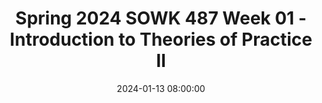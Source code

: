 ---
layout: single_presentation
name: spring-2024-sowk-487-week-01-introduction-to-theories-of-practice-ii.md
title: "Spring 2024 SOWK 487 Week 01 - Introduction to Theories of Practice II"
date:  2024-01-13 08:00:00
presentation_id: Xexdfa
permalink: /Xexdfa/
redirect_from:
  - /presentations/Xexdfa/spring-2024-sowk-487-week-01-introduction-to-theories-of-practice-ii
slides: 
  - slide_name: deck-12000-large-0.jpeg
    slide_text: >
      <p>Jacob Campbell, Ph.D LICSW Heritage University Spring 2024
      Working with Groups and Families
      SOWK 487
      Theories of Practice II</p>
      
  - slide_name: deck-12000-large-1.jpeg
    slide_text: >
      <p>X-Files: The Walk Season 03 Episode 7</p>
      
  - slide_name: deck-12000-large-2.jpeg
    slide_text: >
      <p>Agenda Introduction to Theories of Practice II Initial activity Discuss class Review syllabus
      Jacob Campbell, Ph.D. LICSW at Heritage University
      SOWK 487w Spring 2024</p>
      
  - slide_name: deck-12000-large-3.jpeg
    slide_text: >
      <p>How was your break?
      Red: favorite activity done during break Green: favorite food eaten over the holidays Yellow: favorite movie or TV show Orange: tradition that is unique to your family Brown: something you are looking forward to this year Blue: wild cards
      Jacob Campbell, Ph.D. LICSW at Heritage University
      SOWK 487w Spring 2024</p>
      
  - slide_name: deck-12000-large-4.jpeg
    slide_text: >
      <p>Managing Expectations How we can both be happy
      What are your expectations?
      Jacob Campbell, Ph.D. LICSW at Heritage University
      SOWK 487w Spring 2024</p>
      
  - slide_name: deck-12000-large-5.jpeg
    slide_text: >
      <p>Managing Expectations How we can both be happy
      You’re Happy
      You’re Not Happy
      I’m not Happy
      Jacob Campbell, Ph.D. LICSW at Heritage University
      I’m Happy
      SOWK 487w Spring 2024</p>
      
  - slide_name: deck-12000-large-6.jpeg
    slide_text: >
      <p>SOWK 487w (2): Theories of Practice II (3 credits) Spring 2024, Heritage at CBC
      Jacob Campbell, Ph.D., LICSW Office Hours: By Arrangement Office Location: By Arrangement Course Hours: Wednesdays 5:30 – 8:15 PM
      Reviewing Syllabus Part by part
      Email: campbell_j@heritage.edu Cell Phone: (509) 392-1056 Class Location: SWL 114
      Course Description The course description is generalist social work practice with microsystems. Knowledge and methods to bring about planned change with families, natural networks, groups, and practice skills in group process. Offered Spring semester. Prerequisite(s): SOWK 486W. Limited to majors.
      Course Purpose The purpose of SOWK 487 is to teach practical skills students can take with them in working with groups and families. It focuses on working with families and both therapeutic groups and task groups. Most weeks, students have opportunities to practice facilitating groups with their classmates or group activities they can take with them.
      Relationship to Other Sequences and Other Courses Heritage University requires BASW students to follow a sequence of three practice courses. Each one is focused on a different level of intervention. First, SOWK 486 is related to interventions at the micro level and focuses on working with individuals. Second, SOWK 487 addresses mezzo practice, considering interventions with families and groups. Third, SOWK 488 considers macro practice and skills for working with communities.
      Land Acknowledgement
      Jacob Campbell, Ph.D. LICSW at Heritage University
      Heritage University occupies its home on the traditional lands of the Yakama People. These ancestral homelands are the Yakama, Palouse, Pisquouse, Wenatshapam, Klikatat, Klinquit, Kow- was-say-ee, Li-aywas, Skin-pah, Wish-ham, Shyiks, Ochechotes, Kah-milt-pa, and Se-ap-cat, who today are represented by the Confederated Tribes and Bands of the Yakama Nation [TREATY OF 1855] and, whose relationship with this land continues to this day. Heritage University, grounded in the vision of the two Yakama women SOWK 487w Spring 2024 founders, respects Indigenous peoples as traditional guardians of the lands and the enduring relationship that exists between Indigenous peoples and their traditional territories. We offer gratitude for the land</p>
      
  - slide_name: deck-12000-large-7.jpeg
    slide_text: >
      <p>SOWK 487 Theories of Practice II Connecting theories to practice for working with groups (therapeutic and task) and with families
      Jacob Campbell, Ph.D. LICSW at Heritage University
      SOWK 487w Spring 2024</p>
      
  - slide_name: deck-12000-large-8.jpeg
    slide_text: >
      <p>Text Book
      Jacob Campbell, Ph.D. LICSW at Heritage University
      Helpful Resources
      SOWK 487w Spring 2024</p>
      
  - slide_name: deck-12000-large-9.jpeg
    slide_text: >
      <p>􁆽
      • Mutual support groups for long-term recipients of TANF
      • It takes a village: Applying a social ecological
      framework of resilience in working with LGBTQ youth
      • Fostering empowerment in online support groups • A model for interdisciplinary collaboration. • Social workers helping each other during the
      COVID-19 pandemic: Online mutual support groups
      • Engaging families in child &amp; youth mental health: A review of best, emerging and promising practices
      • Navigating SEL from the inside out: Looking inside &amp;
      across 33 leading SEL programs. A practical resource for schools and OST providers. Preschool &amp; elementary focus
      • Social skills practice strategy opportunities for students with EBD
      • Understanding participatory action research: A qualitative research methodology option
      Jacob Campbell, Ph.D. LICSW at Heritage University
      • Ten principles of good interdisciplinary team work • An overview of dialectical behavior therapy for professional psychologists.
      • Chapter 9 - Pyschoeducaitonal Groups • Chapter 7 - Cognitive-behavioral group work • An integrated trauma-informed, mutual aid model of group work
      • The group work tradition and social work practice • Case study 7-1: A mutual-aid support group for
      persons with AIDS in early substance abuse recovery
      • Supporting new community-based participatory research partnerships.
      • Circle of hope: A guide for conducting
      psychoeducational support groups (2nd ed.)
      Readings this Semester
      SOWK 487w Spring 2024</p>
      
  - slide_name: deck-12000-large-10.jpeg
    slide_text: >
      <p>Competencies &amp; Objectives Focus of this course and the program Demonstrate Ethical and Professional Behavior Engage Diversity and Di erence in Practice Advance Human Rights and Social, Economic, and Environmental Justice Engage in Practice-informed Research and Research-informed Practice Engage in Policy Practice Engage with Individuals, Families, Groups, Organizations, and Communities Assess Individuals, Families, Groups, Organizations, and Communities Intervene with Individuals, Families, Groups, Organizations, and Communities Evaluate Practice with Individuals, Families, Groups, Organizations, and Communities
      ff
      Jacob Campbell, Ph.D. LICSW at Heritage University
      SOWK 487w Spring 2024</p>
      
  - slide_name: deck-12000-large-11.jpeg
    slide_text: >
      <p>Format of the Class
      Large Group Discussion
      Small Group Discussion
      Jacob Campbell, Ph.D. LICSW at Heritage University
      Role-Play &amp; Practice
      Group Activities
      Lecture Format
      SOWK 487w Spring 2024</p>
      
  - slide_name: deck-12000-large-12.jpeg
    slide_text: >
      <p>Content of Class
      Group Family
      Jacob Campbell, Ph.D. LICSW at Heritage University
      SOWK 487w Spring 2024</p>
      
  - slide_name: deck-12000-large-13.jpeg
    slide_text: >
      <p>Assignments Points Break down of all the assignments this semester
      5% 10%
      20%
      10% 15%
      A-01: Class Engagement and Attendance A-02: Reading Engagement and Check-in Questions A-03: Family Treatment Modality Research Presentation A-04a: Group Intervention Pitch A-04b: Group Member Feedback 20% A-04c - Re ective Paper A-05: Research Paper to Inform Group Practice
      20% 10% 5%
      A-06a [EC]: Group Participation Re ective Paper A-06b [EC]: Evidence-Based Practices for Culturally Competent Social Work
      fl
      fl
      Jacob Campbell, Ph.D. LICSW at Heritage University
      SOWK 487w Spring 2024</p>
      
  - slide_name: deck-12000-large-14.jpeg
    slide_text: >
      
  - slide_name: deck-12000-large-15.jpeg
    slide_text: >
      <p>Selecting members for group projects
      Pikachu, I Choose You!</p>
      
  - slide_name: deck-12000-large-16.jpeg
    slide_text: >
      <p>Academic Honesty Who’s information is this?
      Jacob Campbell, Ph.D. LICSW at Heritage University
      SOWK 487w Spring 2024</p>
      
  - slide_name: deck-12000-large-17.jpeg
    slide_text: >
      <p>Information Sections • Attendance • Library • Credit Hour Requirements • Campus Security &amp; Safety • Accommodation Policy
      Jacob Campbell, Ph.D. LICSW at Heritage University
      SOWK 487w Spring 2024</p>
      
  - slide_name: deck-12000-large-18.jpeg
    slide_text: >
      <p>Tentative Schedule
      S
      What is the plan anyways? Jacob Campbell, Ph.D. LICSW at Heritage University
      M
      T
      W
      T
      F
      S
      😎 😎 😎 😎 SOWK 487w Spring 2024</p>
      
  - slide_name: deck-12000-large-19.jpeg
    slide_text: >
      <p>Appointments &amp; Questions I’m very reachable
      Jacob Campbell, Ph.D. LICSW at Heritage University
      SOWK 487w Spring 2024</p>
      
  - slide_name: deck-12000-large-20.jpeg
    slide_text: >
      <p>Rubrics Initial
      Content Area
      Emerging
      Developed
      x
      x
      Content Area
      1
      Jacob Campbell, Ph.D. LICSW at Heritage University
      Highly Developed
      1
      SOWK 487w Spring 2024</p>
      
  - slide_name: deck-12000-large-21.jpeg
    slide_text: >
      <p>Don’t forget to do your reading engagement and check-in question for this week. Next weeks reading is Chapter 10 in the Hepworth text.
      Jacob Campbell, Ph.D. LICSW at Heritage University
      SOWK 487w Spring 2024</p>
      
presentation_description: >
  <p><a href="https://myheritage.heritage.edu/ICS/Academics/SOWK/SOWK_487W/2324_SP-SOWK_487W-1/W-01_115_-_121.jnz" target="_blank" rel="noopener">Week 01</a> for Theories of Practice II is all about understanding the format of the class, reviewing the syllabus, and generally getting started for the semester. Theories of Practice II premise is connecting philosophies of practice for working with therapeutic and task groups, as well as with families.</p>
  <p>The agenda for this week is as follows:</p>
  <ul>
  <li>Initial activity</li>
  <li>Discuss class</li>
  <li>Review syllabus</li>
  </ul>
  
downloadable_slides: deck-12000.pdf
slides_count: 22
header:
  teaser: deck-12000-thumb-0.jpeg
presentation_video:
location: "Heritage University"
tags:
  - Heritage University
  - BASW Program
  - SOWK 487w
---